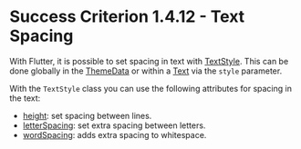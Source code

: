 # Success Criterion 1.4.12 - Text Spacing

With Flutter, it is possible to set spacing in text with [TextStyle](https://api.flutter.dev/flutter/painting/TextStyle-class.html). This can be done globally in the [ThemeData](https://api.flutter.dev/flutter/material/ThemeData-class.html) or within a [Text](https://api.flutter.dev/flutter/widgets/Text-class.html) via the `style` parameter.

With the `TextStyle` class you can use the following attributes for spacing in the text:

- [height](https://api.flutter.dev/flutter/painting/TextStyle/height.html): set spacing between lines.
- [letterSpacing](https://api.flutter.dev/flutter/painting/TextStyle/letterSpacing.html): set extra spacing between letters.
- [wordSpacing](https://api.flutter.dev/flutter/painting/TextStyle/wordSpacing.html): adds extra spacing to whitespace.
